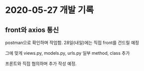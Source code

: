 # 2020-05-27 개발 기록



## front와 axios 통신

postman으로 확인하며 작업함. 28일(내일)에는 직접 front를 건드릴 예정

그에 맞게 views.py, models.py, urls.py 일부 method, class 추가

프론트와 직접 협의하며 추가 작성 예정.



